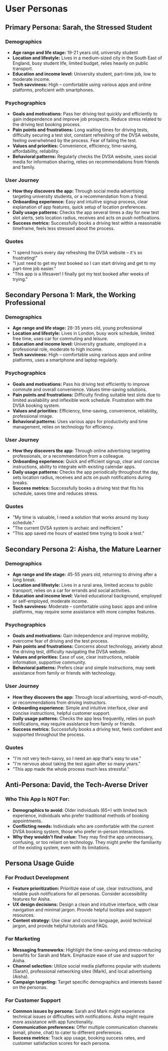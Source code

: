 # User Personas

## Primary Persona:  Sarah, the Stressed Student

### Demographics
- **Age range and life stage:** 19-21 years old, university student
- **Location and lifestyle:** Lives in a medium-sized city in the South East of England, busy student life, limited budget, relies heavily on public transport.
- **Education and income level:**  University student, part-time job, low to moderate income.
- **Tech savviness:** High – comfortable using various apps and online platforms, proficient with smartphones.

### Psychographics
- **Goals and motivations:** Pass her driving test quickly and efficiently to gain independence and improve job prospects.  Reduce stress related to the driving test booking process.
- **Pain points and frustrations:**  Long waiting times for driving tests, difficulty securing a test slot, constant refreshing of the DVSA website, feeling overwhelmed by the process.  Fear of failing the test.
- **Values and priorities:** Convenience, efficiency, time-saving, affordability, reliability.
- **Behavioral patterns:** Regularly checks the DVSA website, uses social media for information sharing, relies on recommendations from friends and family.

### User Journey
- **How they discovers the app:** Through social media advertising targeting university students, or a recommendation from a friend.
- **Onboarding experience:**  Easy and intuitive signup process, clear explanation of app features, quick setup of location preferences.
- **Daily usage patterns:** Checks the app several times a day for new test slot alerts, sets location radius, receives and acts on push notifications.
- **Success metrics:** Successfully books a driving test within a reasonable timeframe, feels less stressed about the process.

### Quotes
- "I spend hours every day refreshing the DVSA website – it's so frustrating!"
- "I just need to get my test booked so I can start driving and get to my part-time job easier."
- "This app is a lifesaver! I finally got my test booked after weeks of trying."


## Secondary Persona 1:  Mark, the Working Professional

### Demographics
- **Age range and life stage:** 28-35 years old, young professional
- **Location and lifestyle:** Lives in London, busy work schedule, limited free time, uses car for commuting and leisure.
- **Education and income level:**  University graduate, employed in a professional role, moderate to high income.
- **Tech savviness:** High – comfortable using various apps and online platforms, uses a smartphone and laptop regularly.

### Psychographics
- **Goals and motivations:** Pass his driving test efficiently to improve commute and overall convenience.  Values time-saving solutions.
- **Pain points and frustrations:**  Difficulty finding suitable test slots due to limited availability and inflexible work schedule.  Frustration with the DVSA booking system.
- **Values and priorities:** Efficiency, time-saving, convenience, reliability, professional image.
- **Behavioral patterns:** Uses various apps for productivity and time management, relies on technology for efficiency.

### User Journey
- **How they discovers the app:** Through online advertising targeting professionals, or a recommendation from a colleague.
- **Onboarding experience:**  Quick and efficient signup, clear and concise instructions, ability to integrate with existing calendar apps.
- **Daily usage patterns:** Checks the app periodically throughout the day, sets location radius, receives and acts on push notifications during breaks.
- **Success metrics:**  Successfully books a driving test that fits his schedule, saves time and reduces stress.

### Quotes
- "My time is valuable, I need a solution that works around my busy schedule."
- "The current DVSA system is archaic and inefficient."
- "This app saved me hours of wasted time trying to book a test."


## Secondary Persona 2:  Aisha, the Mature Learner

### Demographics
- **Age range and life stage:** 45-55 years old, returning to driving after a long break.
- **Location and lifestyle:** Lives in a rural area, limited access to public transport, relies on a car for errands and social activities.
- **Education and income level:**  Varied educational background, employed or self-employed, moderate income.
- **Tech savviness:** Moderate – comfortable using basic apps and online platforms, may require some assistance with more complex features.

### Psychographics
- **Goals and motivations:** Gain independence and improve mobility, overcome fear of driving and the test process.
- **Pain points and frustrations:**  Concerns about technology, anxiety about the driving test, difficulty navigating the DVSA website.
- **Values and priorities:**  Ease of use, clear instructions, reliable information, supportive community.
- **Behavioral patterns:**  Prefers clear and simple instructions, may seek assistance from family or friends with technology.

### User Journey
- **How they discovers the app:** Through local advertising, word-of-mouth, or recommendations from driving instructors.
- **Onboarding experience:**  Simple and intuitive interface, clear and concise instructions, helpful customer support.
- **Daily usage patterns:** Checks the app less frequently, relies on push notifications, may require assistance from family or friends.
- **Success metrics:**  Successfully books a driving test, feels confident and supported throughout the process.

### Quotes
- "I'm not very tech-savvy, so I need an app that's easy to use."
- "I'm nervous about taking the test again after so many years."
- "This app made the whole process much less stressful."


## Anti-Persona:  David, the Tech-Averse Driver

### Who This App Is NOT For:
- **Demographics to avoid:** Older individuals (65+) with limited tech experience, individuals who prefer traditional methods of booking appointments.
- **Conflicting needs:**  Individuals who are comfortable with the current DVSA booking system, those who prefer in-person interactions.
- **Why they wouldn't find value:**  They may find the app unnecessary, confusing, or too reliant on technology.  They might prefer the familiarity of the existing system, even with its limitations.


## Persona Usage Guide

### For Product Development
- **Feature prioritization:** Prioritize ease of use, clear instructions, and reliable push notifications for all personas.  Consider accessibility features for Aisha.
- **UX design decisions:**  Design a clean and intuitive interface, with clear navigation and minimal jargon.  Provide helpful tooltips and support resources.
- **Content strategy:**  Use clear and concise language, avoid technical jargon, and provide helpful tutorials and FAQs.

### For Marketing
- **Messaging frameworks:**  Highlight the time-saving and stress-reducing benefits for Sarah and Mark.  Emphasize ease of use and support for Aisha.
- **Channel selection:**  Utilize social media platforms popular with students (Sarah), professional networking sites (Mark), and local advertising (Aisha).
- **Campaign targeting:**  Target specific demographics and interests based on the personas.

### For Customer Support
- **Common issues by persona:**  Sarah and Mark might experience technical issues or difficulties with notifications. Aisha might require more assistance with app functionality.
- **Communication preferences:**  Offer multiple communication channels (email, phone, chat) to cater to different preferences.
- **Success metrics:**  Track app usage, booking success rates, and customer satisfaction scores for each persona.
